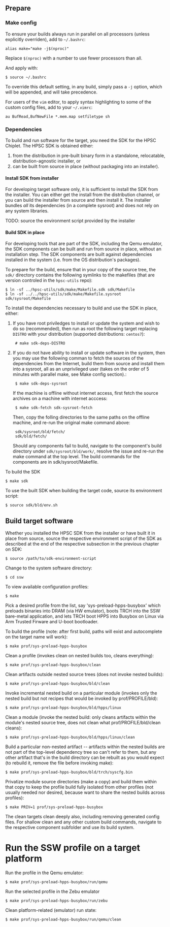 ## Prepare

### Make config

To ensure your builds always run in parallel on all processors (unless
explicitly overriden), add to `~/.bashrc`:

    alias make="make -j$(nproc)"

Replace `$(nproc)` with a number to use fewer processors than all.

And apply with:

    $ source ~/.bashrc

To override this default setting, in any build, simply pass a `-j` option,
which will be appended, and will take precedence.

For users of the `vim` editor, to apply syntax highlighting to some of
the custom config files, add to your `~/.vimrc`:

    au BufRead,BufNewFile *.mem.map setfiletype sh

### Dependencies

To build and run software for the target, you need the SDK for the HPSC
Chiplet. The HPSC SDK is obtained either:

1. from the distribution in pre-built binary form in a standalone, relocatable,
   distribution-agnostic installer, or
2. can be built from source in place (without packaging into an installer).

#### Install SDK from installer

For developing target software only, it is sufficient to install the SDK from
the installer. You can either get the install from the distribution channel, or
you can build the installer from source and then install it. The installer
bundles *all* its dependencies (in a complete sysroot) and does not rely on any
system libraries.

TODO: source the environment script provided by the installer

####  Build SDK in place

For developing tools that are part of the SDK, including the Qemu emulator, the
SDK components can be built and run from source in place, without an
installation step. The SDK components are built against dependencies installed
in the system (i.e. from the OS distribution's packages).

To prepare for the build, ensure that in your copy of the source tree, the
`sdk/` directory contains the following symlinks to the makefiles (that are
version controled in the `hpsc-utils` repo):

    $ ln -sf ../hpsc-utils/sdk/make/Makefile.sdk sdk/Makefile
    $ ln -sf ../../hpsc-utils/sdk/make/Makefile.sysroot sdk/sysroot/Makefile

To install the dependencies necessary to build and use the SDK in place, either:

1. If you have root priviledges to install or update the system and wish to do
   so (recommended), then run as root the following target replacing `DISTRO`
   with your distribution (supported distributions: `centos7`):

        # make sdk-deps-DISTRO

2. If you do not have ability to install or update software in the system,
   then you may use the following comman to fetch the sources of the
   dependencies from the Internet, build them from source and install them into
   a sysroot, all as an unprivileged user (takes on the order of 5 minutes with
   parallel make, see Make config section).:

        $ make sdk-deps-sysroot

    If the machine is offline without internet access, first fetch the
    source archives on a machine with internet acccess:

        $ make sdk-fetch sdk-sysroot-fetch

    Then, copy the folling directories to the same paths on the offline
    machine, and re-run the original make command above:

        sdk/sysroot/bld/fetch/
        sdk/bld/fetch/

    Should any components fail to build, navigate to the component's
    build directory under `sdk/sysroot/bld/work/`, resolve the issue and re-run
    the make command at the top level. The build commands for the components
    are in sdk/sysroot/Makefile.

To build the SDK

    $ make sdk

To use the built SDK when building the target code, source its environment script:

    $ source sdk/bld/env.sh

## Build target software

Whether you installed the HPSC SDK from the installer or have built it in place
from source, source the respective environment script of the SDK as described
at the end of the respective subsection in the previous chapter on SDK:

    $ source /path/to/sdk-environment-script

Change to the system software directory:

	$ cd ssw

To view available configuration profiles:

    $ make

Pick a desired profile from the list, say 'sys-preload-hpps-busybox' which
preloads binaries into DRAM (via HW emulator), boots TRCH into the SSW
bare-metal application, and lets TRCH boot HPPS into Busybox on Linux via Arm
Trusted Firware and U-boot bootloader.

To build the profile (note: after first build, paths will exist and
autocomplete on the target name will work):

	$ make prof/sys-preload-hpps-busybox

Clean a profile (invokes clean on nested builds too, cleans everything):

	$ make prof/sys-preload-hpps-busybox/clean

Clean artifacts outside nested source trees (does not invoke nested builds):

	$ make prof/sys-preload-hpps-busybox/bld/clean

Invoke incremental nested build on a particular module (invokes only the
nested build but not recipes that would be invoked by prof/PROFILE/bld):

    $ make prof/sys-preload-hpps-busybox/bld/hpps/linux

Clean a module (invoke the nested build: only cleans artifacts within the
module's nested source tree, does not clean what prof/PROFILE/bld/clean cleans):

    $ make prof/sys-preload-hpps-busybox/bld/hpps/linux/clean

Build a particular non-nested artifact -- artifacts within the nested builds
are not part of the top-level dependency tree so can't refer to them, but any
other artifact that's in the build directory can be rebuilt as you would expect
(to rebuild it, remove the file before invoking make):

	$ make prof/sys-preload-hpps-busybox/bld/trch/syscfg.bin

Privatize module source directories (make a copy) and build them within that
copy to keep the profile build fully isolated from other profiles (not usually
needed nor desired, because want to share the nested builds across profiles):

	$ make PRIV=1 prof/sys-preload-hpps-busybox

The clean targets clean deeply also, including removing generated config files.
For shallow clean and any other custom build commands, navigate to the
respective component subfolder and use its build system.

# Run the SSW profile on a target platform

Run the profile in the Qemu emulator:

	$ make prof/sys-preload-hpps-busybox/run/qemu

Run the selected profile in the Zebu emulator

	$ make prof/sys-preload-hpps-busybox/run/zebu

Clean platform-related (emulator) run state:

	$ make prof/sys-preload-hpps-busybox/run/qemu/clean
